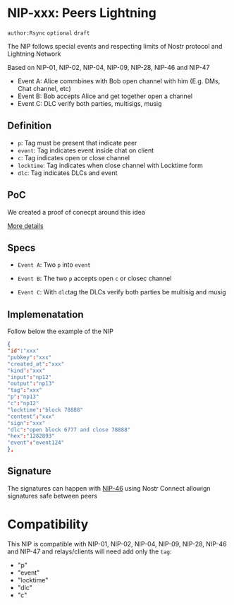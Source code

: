 # NIP-xxx: Peers Lightning

`author:Rsync` `optional` `draft`

The NIP follows special events and respecting limits of Nostr protocol and Lightning Network

Based on NIP-01, NIP-02, NIP-04, NIP-09, NIP-28, NIP-46 and NIP-47

- Event A: Alice commbines with Bob open channel with him (E.g. DMs, Chat channel, etc)
- Event B: Bob accepts Alice and get together open a channel
- Event C: DLC verify both parties, multisigs, musig

## Definition

- `p`: Tag must be present that indicate peer
- `event`: Tag indicates event inside chat on client
- `c`: Tag indicates open or close channel 
- `locktime`: Tag indicates when close channel with Locktime form
- `dlc`: Tag indicates DLCs and event

## PoC

We created a proof of conecpt around this idea 

[More details](https://github.com/AreaLayer/Lightning-lending-PoC/blob/main/poc.rs)


## Specs

- `Event A`: Two `p` into `event`

- `Event B`: The two `p` accepts open `c` or closec channel

- `Event C`: With `dlc`tag the DLCs verify both parties be multisig and musig

##  Implemenatation

Follow below the example of the NIP

```json
{
"id":"xxx"
"pubkey":"xxx"
"created_at":"xxx"
"kind":"xxx"
"input":"np12"
"output":"np13"
"tag":"xxx"
"p":"np13"
"c":"np12"
"locktime":"block 78888"
"content":"xxx"
"sign":"xxx"
"dlc":"open block 6777 and close 78888"
"hex":"1282893"
"event":"event124"
},
```
## Signature

The signatures can happen with [NIP-46](https://github.com/nostr-protocol/nips/blob/master/46.md) using Nostr Connect allowign signatures safe between peers

# Compatibility

This NIP is compatible with NIP-01, NIP-02, NIP-04, NIP-09, NIP-28, NIP-46 and NIP-47 and relays/clients will need add only the `tag`:

- "p"
- "event"
- "locktime"
- "dlc"
- "c"

